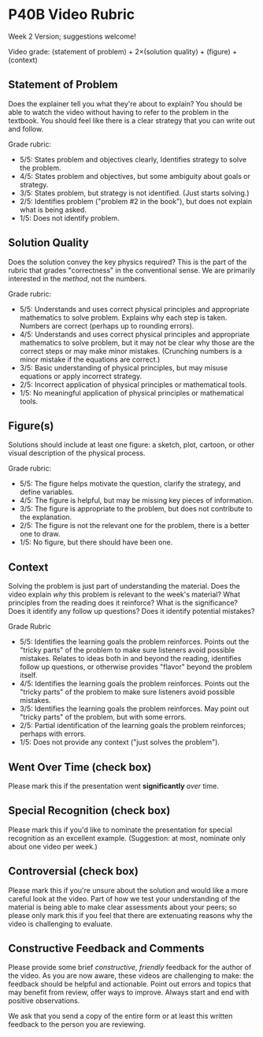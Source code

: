 # P40B Video Rubric

Week 2 Version; suggestions welcome!

Video grade: (statement of problem) + 2$\times$(solution quality) + (figure) + (context) 

## Statement of Problem

Does the explainer tell you what they're about to explain? You should be able to watch the video without having to refer to the problem in the textbook. You should feel like there is a clear strategy that you can write out and follow.

Grade rubric:

* 5/5: States problem and objectives clearly, Identifies strategy to solve the problem.
* 4/5: States problem and objectives, but some ambiguity about goals or strategy.
* 3/5: States problem, but strategy is not identified. (Just starts solving.)
* 2/5: Identifies problem ("problem #2 in the book"), but does not explain what is being asked.
* 1/5: Does not identify problem.

## Solution Quality

Does the solution convey the key physics required? This is the part of the rubric that grades "correctness" in the conventional sense. We are primarily interested in the *method*, not the numbers. 

Grade rubric:

* 5/5: Understands and uses correct physical principles and appropriate mathematics to solve problem. Explains why each step is taken. Numbers are correct (perhaps up to rounding errors).
* 4/5: Understands and uses correct physical principles and appropriate mathematics to solve problem, but it may not be clear why those are the correct steps or may make minor mistakes. (Crunching numbers is a minor mistake if the equations are correct.)
* 3/5: Basic understanding of physical principles, but may misuse equations or apply incorrect strategy.
* 2/5: Incorrect application of physical principles or mathematical tools.
* 1/5: No meaningful application of physical principles or mathematical tools.

## Figure(s)

Solutions should include at least one figure: a sketch, plot, cartoon, or other visual description of the physical process. 

Grade rubric:

* 5/5: The figure helps motivate the question, clarify the strategy, and define variables.
* 4/5: The figure is helpful, but may be missing key pieces of information.
* 3/5: The figure is appropriate to the problem, but does not contribute to the explanation.
* 2/5: The figure is not the relevant one for the problem, there is a better one to draw.
* 1/5: No figure, but there should have been one.

## Context

Solving the problem is just part of understanding the material. Does the video explain *why* this problem is relevant to the week's material? What principles from the reading does it reinforce? What is the significance? Does it identify any follow up questions? Does it identify potential mistakes?

Grade Rubric

* 5/5: Identifies the learning goals the problem reinforces. Points out the "tricky parts" of the problem to make sure listeners avoid possible mistakes. Relates to ideas both in and beyond the reading, identifies follow up questions, or otherwise provides "flavor" beyond the problem itself.
* 4/5: Identifies the learning goals the problem reinforces. Points out the "tricky parts" of the problem to make sure listeners avoid possible mistakes.
* 3/5: Identifies the learning goals the problem reinforces. May point out "tricky parts" of the problem, but with some errors.
* 2/5: Partial identification of the learning goals the problem reinforces; perhaps with errors.
* 1/5: Does not provide any context ("just solves the problem").

## Went Over Time (check box)

Please mark this if the presentation went **significantly** *over* time.

## Special Recognition (check box)

Please mark this if you'd like to nominate the presentation for special recognition as an excellent example. (Suggestion: at most, nominate only about one video per week.)

## Controversial (check box)

Please mark this if you're unsure about the solution and would like a more careful look at the video. Part of how we test your understanding of the material is being able to make clear assessments about your peers; so please only mark this if you feel that there are extenuating reasons why the video is challenging to evaluate.

## Constructive Feedback and Comments

Please provide some brief *constructive*, *friendly* feedback for the author of the video. As you are now aware, these videos are challenging to make: the feedback should be helpful and actionable. Point out errors and topics that may benefit from review, offer ways to improve. Always start and end with positive observations.

We ask that you send a copy of the entire form or at least this written feedback to the person you are reviewing. 